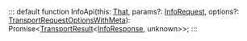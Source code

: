 :::
default function InfoApi(this: [That](./That.md), params?: [InfoRequest](./InfoRequest.md), options?: [TransportRequestOptionsWithMeta](./TransportRequestOptionsWithMeta.md)): Promise<[TransportResult](./TransportResult.md)<[InfoResponse](./InfoResponse.md), unknown>>;
:::
